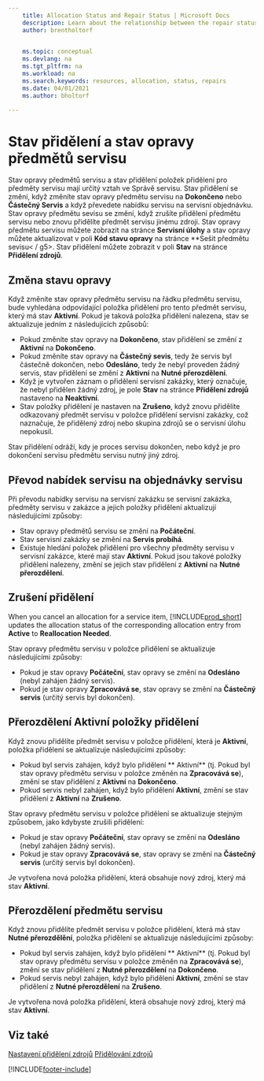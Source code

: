 ```yaml
---
    title: Allocation Status and Repair Status | Microsoft Docs
    description: Learn about the relationship between the repair status of service items and the allocation status of the allocation entries for them.
    author: brentholtorf

    
    ms.topic: conceptual
    ms.devlang: na
    ms.tgt_pltfrm: na
    ms.workload: na
    ms.search.keywords: resources, allocation, status, repairs
    ms.date: 04/01/2021
    ms.author: bholtorf

---
```

# Stav přidělení a stav opravy předmětů servisu
Stav opravy předmětů servisu a stav přidělení položek přidělení pro předměty servisu mají určitý vztah ve Správě servisu. Stav přidělení se změní, když změníte stav opravy předmětu servisu na **Dokončeno** nebo **Částečný Servis** a když převedete nabídku servisu na servisní objednávku. Stav opravy předmětu sevisu se změní, když zrušíte přidělení předmětu servisu nebo znovu přidělíte předmět servisu jinému zdroji. Stav opravy předmětu servisu můžete zobrazit na stránce **Servisní úlohy** a stav opravy můžete aktualizovat v poli **Kód stavu opravy** na stránce **Sešit předmětu sevisu< / g5>. Stav přidělení můžete zobrazit v poli **Stav** na stránce **Přidělení zdrojů**.

## Změna stavu opravy
Když změníte stav opravy předmětu servisu na řádku předmětu servisu, bude vyhledána odpovídající položka přidělení pro tento předmět servisu, který má stav **Aktivní**. Pokud je taková položka přidělení nalezena, stav se aktualizuje jedním z následujících způsobů:

* Pokud změníte stav opravy na **Dokončeno**, stav přidělení se změní z **Aktivní** na **Dokončeno**.
* Pokud změníte stav opravy na **Částečný sevis**, tedy že servis byl částečně dokončen, nebo **Odesláno**, tedy že nebyl proveden žádný servis, stav přidělení se změní z **Aktivní** na **Nutné přerozdělení**.
* Když je vytvořen záznam o přidělení servisní zakázky, který označuje, že nebyl přidělen žádný zdroj, je pole **Stav** na stránce **Přidělení zdrojů** nastaveno na **Neaktivní**.
* Stav položky přidělení je nastaven na **Zrušeno**, když znovu přidělíte odkazovaný předmět servisu v položce přidělení servisní zakázky, což naznačuje, že přidělený zdroj nebo skupina zdrojů se o servisní úlohu nepokusil.

Stav přidělení odráží, kdy je proces servisu dokončen, nebo když je pro dokončení servisu předmětu servisu nutný jiný zdroj.

## Převod nabídek servisu na objednávky servisu
Při převodu nabídky servisu na servisní zakázku se servisní zakázka, předměty servisu v zakázce a jejich položky přidělení aktualizují následujícími způsoby:

* Stav opravy předmětů servisu se změní na **Počáteční**.
* Stav servisní zakázky se změní na **Servis probíhá**.
* Existuje hledání položek přidělení pro všechny předměty servisu v servisní zakázce, které mají stav **Aktivní**. Pokud jsou takové položky přidělení nalezeny, změní se jejich stav přidělení z **Aktivní** na **Nutné přerozdělení**.

## Zrušení přidělení
When you cancel an allocation for a service item, [!INCLUDE[prod_short](includes/prod_short.md)] updates the allocation status of the corresponding allocation entry from **Active** to **Reallocation Needed**.

Stav opravy předmětu servisu v položce přidělení se aktualizuje následujícími způsoby:

* Pokud je stav opravy **Počáteční**, stav opravy se změní na **Odesláno** (nebyl zahájen žádný servis).
* Pokud je stav opravy **Zpracovává se**, stav opravy se změní na **Částečný servis** (určitý servis byl dokončen).

## Přerozdělení Aktivní položky přidělení
Když znovu přidělíte předmět servisu v položce přidělení, která je **Aktivní**, položka přidělení se aktualizuje následujícími způsoby:

* Pokud byl servis zahájen, když bylo přidělení ** Aktivní** (tj. Pokud byl stav opravy předmětu servisu v položce změněn na **Zpracovává se**), změní se stav přidělení z **Aktivní** na **Dokončeno**.
* Pokud servis nebyl zahájen, když bylo přidělení **Aktivní**, změní se stav přidělení z **Aktivní** na **Zrušeno**.

Stav opravy předmětu servisu v položce přidělení se aktualizuje stejným způsobem, jako kdybyste zrušili přidělení:

* Pokud je stav opravy **Počáteční**, stav opravy se změní na **Odesláno** (nebyl zahájen žádný servis).
* Pokud je stav opravy **Zpracovává se**, stav opravy se změní na **Částečný servis** (určitý servis byl dokončen).

Je vytvořena nová položka přidělení, která obsahuje nový zdroj, který má stav **Aktivní**.

## Přerozdělení předmětu servisu
Když znovu přidělíte předmět servisu v položce přidělení, která má stav **Nutné přerozdělění**, položka přidělení se aktualizuje následujícími způsoby:

* Pokud byl servis zahájen, když bylo přidělení ** Aktivní** (tj. Pokud byl stav opravy předmětu servisu v položce změněn na **Zpracovává se**), změní se stav přidělení z **Nutné přerozdělení** na **Dokončeno**.
* Pokud servis nebyl zahájen, když bylo přidělení **Aktivní**, změní se stav přidělení z **Nutné přerozdělení** na **Zrušeno**.

Je vytvořena nová položka přidělení, která obsahuje nový zdroj, který má stav **Aktivní**.

## Viz také
[Nastavení přidělení zdrojů](service-how-setup-resource-allocation.md)<x2 />
[Přidělování zdrojů](service-how-to-allocate-resources.md)



[!INCLUDE[footer-include](includes/footer-banner.md)]